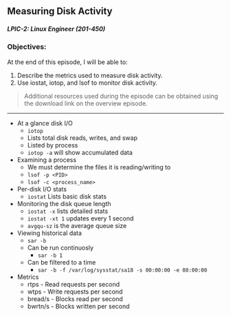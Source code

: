 ## Measuring Disk Activity  
##### LPIC-2: Linux Engineer (201-450)  

### Objectives:  

At the end of this episode, I will be able to:  

1. Describe the metrics used to measure disk activity.
2. Use iostat, iotop, and lsof to monitor disk activity.

>Additional resources used during the episode can be obtained using the download link on the overview episode.  

-----------------------------------------------------------

* At a glance disk I/O
	+ `iotop`
	+ Lists total disk reads, writes, and swap
	+ Listed by process
	+ `iotop -a` will show accumulated data
* Examining a process
	+ We must determine the files it is reading/writing to
	+ `lsof -p <PID>`
	+ `lsof -c <process_name>` 
* Per-disk I/O stats
	+ `iostat` Lists basic disk stats
* Monitoring the disk queue length
	+ `iostat -x` lists detailed stats
	+ `iostat -xt 1` updates every 1 second
	+ `avgqu-sz` is the average queue size
* Viewing historical data
	+ `sar -b`
	+ Can be run continuosly
		- `sar -b 1`
	+ Can be filtered to a time
		- `sar -b -f /var/log/sysstat/sa18 -s 00:00:00 -e 08:00:00`
* Metrics
	+ rtps - Read requests per second
	+ wtps - Write requests per second
	+ bread/s - Blocks read per second
	+ bwrtn/s - Blocks written per second

